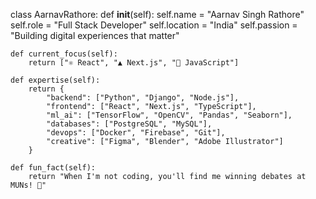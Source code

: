 class AarnavRathore:
    def __init__(self):
        self.name = "Aarnav Singh Rathore"
        self.role = "Full Stack Developer"
        self.location = "India"
        self.passion = "Building digital experiences that matter"
        
    def current_focus(self):
        return ["⚛️ React", "▲ Next.js", "💛 JavaScript"]
    
    def expertise(self):
        return {
            "backend": ["Python", "Django", "Node.js"],
            "frontend": ["React", "Next.js", "TypeScript"],
            "ml_ai": ["TensorFlow", "OpenCV", "Pandas", "Seaborn"],
            "databases": ["PostgreSQL", "MySQL"],
            "devops": ["Docker", "Firebase", "Git"],
            "creative": ["Figma", "Blender", "Adobe Illustrator"]
        }
    
    def fun_fact(self):
        return "When I'm not coding, you'll find me winning debates at MUNs! 🎤"
